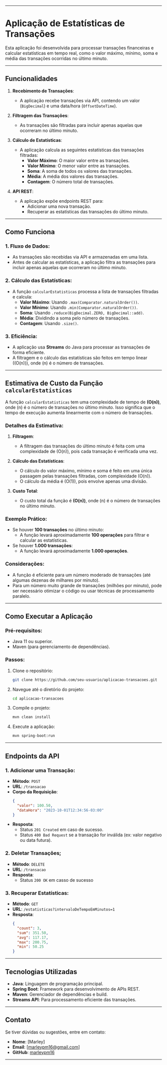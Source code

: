 
---

# Aplicação de Estatísticas de Transações

Esta aplicação foi desenvolvida para processar transações financeiras e calcular estatísticas em tempo real, como o valor máximo, mínimo, soma e média das transações ocorridas no último minuto.

---

## Funcionalidades

1. **Recebimento de Transações**:
   - A aplicação recebe transações via API, contendo um valor (`BigDecimal`) e uma data/hora (`OffsetDateTime`).

2. **Filtragem das Transações**:
   - As transações são filtradas para incluir apenas aquelas que ocorreram no último minuto.

3. **Cálculo de Estatísticas**:
   - A aplicação calcula as seguintes estatísticas das transações filtradas:
     - **Valor Máximo**: O maior valor entre as transações.
     - **Valor Mínimo**: O menor valor entre as transações.
     - **Soma**: A soma de todos os valores das transações.
     - **Média**: A média dos valores das transações.
     - **Contagem**: O número total de transações.

4. **API REST**:
   - A aplicação expõe endpoints REST para:
     - Adicionar uma nova transação.
     - Recuperar as estatísticas das transações do último minuto.

---

## Como Funciona

### 1. **Fluxo de Dados**:
   - As transações são recebidas via API e armazenadas em uma lista.
   - Antes de calcular as estatísticas, a aplicação filtra as transações para incluir apenas aquelas que ocorreram no último minuto.

### 2. **Cálculo das Estatísticas**:
   - A função `calcularEstatisticas` processa a lista de transações filtradas e calcula:
     - **Valor Máximo**: Usando `.max(Comparator.naturalOrder())`.
     - **Valor Mínimo**: Usando `.min(Comparator.naturalOrder())`.
     - **Soma**: Usando `.reduce(BigDecimal.ZERO, BigDecimal::add)`.
     - **Média**: Dividindo a soma pelo número de transações.
     - **Contagem**: Usando `.size()`.

### 3. **Eficiência**:
   - A aplicação usa **Streams** do Java para processar as transações de forma eficiente.
   - A filtragem e o cálculo das estatísticas são feitos em tempo linear (\(O(n)\)), onde \(n\) é o número de transações.

---

## Estimativa de Custo da Função `calcularEstatisticas`

A função `calcularEstatisticas` tem uma complexidade de tempo de **\(O(n)\)**, onde \(n\) é o número de transações no último minuto. Isso significa que o tempo de execução aumenta linearmente com o número de transações.

### Detalhes da Estimativa:

1. **Filtragem**:
   - A filtragem das transações do último minuto é feita com uma complexidade de \(O(n)\), pois cada transação é verificada uma vez.

2. **Cálculo das Estatísticas**:
   - O cálculo do valor máximo, mínimo e soma é feito em uma única passagem pelas transações filtradas, com complexidade \(O(n)\).
   - O cálculo da média é \(O(1)\), pois envolve apenas uma divisão.

3. **Custo Total**:
   - O custo total da função é **\(O(n)\)**, onde \(n\) é o número de transações no último minuto.

### Exemplo Prático:

- Se houver **100 transações** no último minuto:
  - A função levará aproximadamente **100 operações** para filtrar e calcular as estatísticas.
- Se houver **1.000 transações**:
  - A função levará aproximadamente **1.000 operações**.

### Considerações:
- A função é eficiente para um número moderado de transações (até algumas dezenas de milhares por minuto).
- Para um número muito grande de transações (milhões por minuto), pode ser necessário otimizar o código ou usar técnicas de processamento paralelo.

---

## Como Executar a Aplicação

### Pré-requisitos:
- Java 11 ou superior.
- Maven (para gerenciamento de dependências).

### Passos:
1. Clone o repositório:
   ```bash
   git clone https://github.com/seu-usuario/aplicacao-transacoes.git
   ```
2. Navegue até o diretório do projeto:
   ```bash
   cd aplicacao-transacoes
   ```
3. Compile o projeto:
   ```bash
   mvn clean install
   ```
4. Execute a aplicação:
   ```bash
   mvn spring-boot:run
   ```

---

## Endpoints da API

### 1. **Adicionar uma Transação**:
- **Método**: `POST`
- **URL**: `/transacao`
- **Corpo da Requisição**:
  ```json
  {
    "valor": 100.50,
    "dataHora": "2023-10-01T12:34:56-03:00"
  }
  ```
- **Resposta**:
  - Status `201 Created` em caso de sucesso.
  - Status `400 Bad Request` se a transação for inválida (ex: valor negativo ou data futura).
### 2. **Deletar Transações**;
- **Método**: `DELETE`
- **URL**: `/transacao`
- **Resposta**:
  - Status `200 OK` em casso de sucesso
### 3. **Recuperar Estatísticas**:
- **Método**: `GET`
- **URL**: `/estatisticas?intervaloDeTempoEmMinutos=1`
- **Resposta**:
  ```json
  {
    "count": 3,
    "sum": 351.50,
    "avg": 117.17,
    "max": 200.75,
    "min": 50.25
  }
  ```

---

## Tecnologias Utilizadas

- **Java**: Linguagem de programação principal.
- **Spring Boot**: Framework para desenvolvimento de APIs REST.
- **Maven**: Gerenciador de dependências e build.
- **Streams API**: Para processamento eficiente das transações.

---


## Contato

Se tiver dúvidas ou sugestões, entre em contato:

- **Nome**: [Marley]
- **Email**: [marleypm16@gmail.com]
- **GitHub**: [marleypm16](https://github.com/seu-usuario)

---


